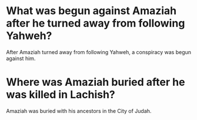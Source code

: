 # What was begun against Amaziah after he turned away from following Yahweh?

After Amaziah turned away from following Yahweh, a conspiracy was begun against him.

# Where was Amaziah buried after he was killed in Lachish?

Amaziah was buried with his ancestors in the City of Judah.
